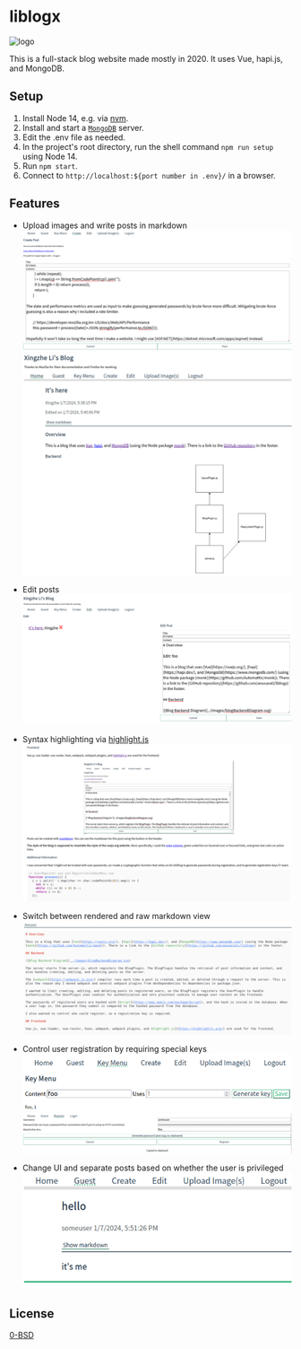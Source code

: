 # liblogx

![logo](/src/x.ico)

This is a full-stack blog website made mostly in 2020. It uses Vue, hapi.js, and MongoDB.

## Setup
1. Install Node 14, e.g. via [nvm](https://github.com/nvm-sh/nvm#install--update-script).
2. Install and start a [`MongoDB`](https://www.mongodb.com/docs/manual/administration/install-community/#std-label-install-mdb-community-edition) server.
3. Edit the .env file as needed.
4. In the project's root directory, run the shell command `npm run setup` using Node 14.
5. Run `npm start`.
6. Connect to `http://localhost:${port number in .env}/` in a browser.

## Features

- Upload images and write posts in markdown
![Writing a post](showcase/create.png)
![A post](showcase/post.png)

- Edit posts
![Editing a post](showcase/edit.png)

- Syntax highlighting via [highlight.js](https://highlightjs.org/)
![Highlighted code](showcase/highlight%20and%20image.png)

- Switch between rendered and raw markdown view
![Raw markdown](showcase/markdown.png)

- Control user registration by requiring special keys
![Generating a key](showcase/key%20menu.png)
![Registration](showcase/register.png)

- Change UI and separate posts based on whether the user is privileged
![Post from a guest](showcase/guest%20post.png)

## License
[0-BSD](LICENSE)